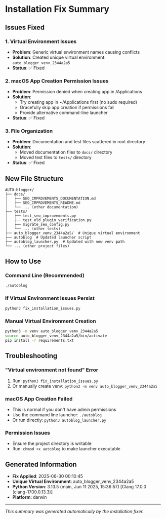 # Installation Fix Summary

## Issues Fixed

### 1. Virtual Environment Issues
- **Problem**: Generic virtual environment names causing conflicts
- **Solution**: Created unique virtual environment: `auto_blogger_venv_2344a2a5`
- **Status**: ✅ Fixed

### 2. macOS App Creation Permission Issues
- **Problem**: Permission denied when creating app in /Applications
- **Solution**: 
  - Try creating app in ~/Applications first (no sudo required)
  - Gracefully skip app creation if permissions fail
  - Provide alternative command-line launcher
- **Status**: ✅ Fixed

### 3. File Organization
- **Problem**: Documentation and test files scattered in root directory
- **Solution**: 
  - Moved documentation files to `docs/` directory
  - Moved test files to `tests/` directory
- **Status**: ✅ Fixed

## New File Structure

```
AUTO-blogger/
├── docs/
│   ├── SEO_IMPROVEMENTS_DOCUMENTATION.md
│   ├── SEO_IMPROVEMENTS_README.md
│   └── ... (other documentation)
├── tests/
│   ├── test_seo_improvements.py
│   ├── test_old_plugin_verification.py
│   ├── migrate_seo_config.py
│   └── ... (other tests)
├── auto_blogger_venv_2344a2a5/  # Unique virtual environment
├── autoblog  # Updated launcher script
├── autoblog_launcher.py  # Updated with new venv path
└── ... (other project files)
```

## How to Use

### Command Line (Recommended)
```bash
./autoblog
```

### If Virtual Environment Issues Persist
```bash
python3 fix_installation_issues.py
```

### Manual Virtual Environment Creation
```bash
python3 -m venv auto_blogger_venv_2344a2a5
source auto_blogger_venv_2344a2a5/bin/activate
pip install -r requirements.txt
```

## Troubleshooting

### "Virtual environment not found" Error
1. Run: `python3 fix_installation_issues.py`
2. Or manually create venv: `python3 -m venv auto_blogger_venv_2344a2a5`

### macOS App Creation Failed
- This is normal if you don't have admin permissions
- Use the command line launcher: `./autoblog`
- Or run directly: `python3 autoblog_launcher.py`

### Permission Issues
- Ensure the project directory is writable
- Run: `chmod +x autoblog` to make launcher executable

## Generated Information
- **Fix Applied**: 2025-06-30 00:10:45
- **Unique Virtual Environment**: auto_blogger_venv_2344a2a5
- **Python Version**: 3.13.5 (main, Jun 11 2025, 15:36:57) [Clang 17.0.0 (clang-1700.0.13.3)]
- **Platform**: darwin

---
*This summary was generated automatically by the installation fixer.*
